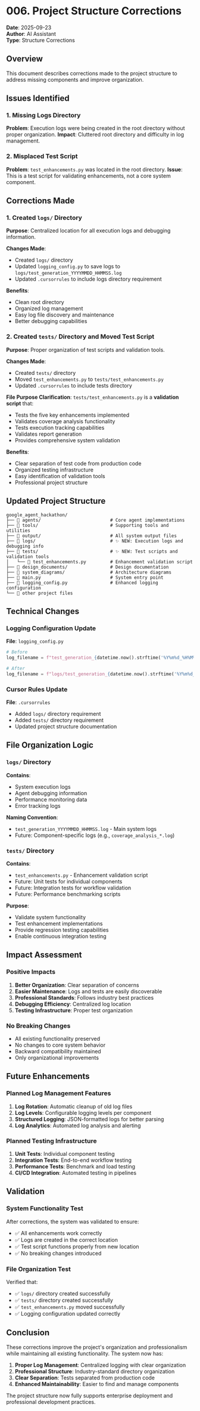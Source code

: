 # 006. Project Structure Corrections

**Date**: 2025-09-23  
**Author**: AI Assistant  
**Type**: Structure Corrections  

## Overview

This document describes corrections made to the project structure to address missing components and improve organization.

## Issues Identified

### 1. Missing Logs Directory
**Problem**: Execution logs were being created in the root directory without proper organization.
**Impact**: Cluttered root directory and difficulty in log management.

### 2. Misplaced Test Script
**Problem**: `test_enhancements.py` was located in the root directory.
**Issue**: This is a test script for validating enhancements, not a core system component.

## Corrections Made

### 1. Created `logs/` Directory
**Purpose**: Centralized location for all execution logs and debugging information.

**Changes Made**:
- Created `logs/` directory
- Updated `logging_config.py` to save logs to `logs/test_generation_YYYYMMDD_HHMMSS.log`
- Updated `.cursorrules` to include logs directory requirement

**Benefits**:
- Clean root directory
- Organized log management
- Easy log file discovery and maintenance
- Better debugging capabilities

### 2. Created `tests/` Directory and Moved Test Script
**Purpose**: Proper organization of test scripts and validation tools.

**Changes Made**:
- Created `tests/` directory
- Moved `test_enhancements.py` to `tests/test_enhancements.py`
- Updated `.cursorrules` to include tests directory

**File Purpose Clarification**:
`tests/test_enhancements.py` is a **validation script** that:
- Tests the five key enhancements implemented
- Validates coverage analysis functionality
- Tests execution tracking capabilities
- Validates report generation
- Provides comprehensive system validation

**Benefits**:
- Clear separation of test code from production code
- Organized testing infrastructure
- Easy identification of validation tools
- Professional project structure

## Updated Project Structure

```
google_agent_hackathon/
├── 📁 agents/                          # Core agent implementations
├── 📁 tools/                           # Supporting tools and utilities
├── 📁 output/                          # All system output files
├── 📁 logs/                            # ✨ NEW: Execution logs and debugging info
├── 📁 tests/                           # ✨ NEW: Test scripts and validation tools
│   └── 📄 test_enhancements.py         # Enhancement validation script
├── 📁 design_documents/                # Design documentation
├── 📁 system_diagrams/                 # Architecture diagrams
├── 📄 main.py                          # System entry point
├── 📄 logging_config.py                # Enhanced logging configuration
└── 📄 other project files
```

## Technical Changes

### Logging Configuration Update
**File**: `logging_config.py`
```python
# Before
log_filename = f"test_generation_{datetime.now().strftime('%Y%m%d_%H%M%S')}.log"

# After  
log_filename = f"logs/test_generation_{datetime.now().strftime('%Y%m%d_%H%M%S')}.log"
```

### Cursor Rules Update
**File**: `.cursorrules`
- Added `logs/` directory requirement
- Added `tests/` directory requirement
- Updated project structure documentation

## File Organization Logic

### `logs/` Directory
**Contains**:
- System execution logs
- Agent debugging information
- Performance monitoring data
- Error tracking logs

**Naming Convention**:
- `test_generation_YYYYMMDD_HHMMSS.log` - Main system logs
- Future: Component-specific logs (e.g., `coverage_analysis_*.log`)

### `tests/` Directory
**Contains**:
- `test_enhancements.py` - Enhancement validation script
- Future: Unit tests for individual components
- Future: Integration tests for workflow validation
- Future: Performance benchmarking scripts

**Purpose**:
- Validate system functionality
- Test enhancement implementations
- Provide regression testing capabilities
- Enable continuous integration testing

## Impact Assessment

### Positive Impacts
1. **Better Organization**: Clear separation of concerns
2. **Easier Maintenance**: Logs and tests are easily discoverable
3. **Professional Standards**: Follows industry best practices
4. **Debugging Efficiency**: Centralized log location
5. **Testing Infrastructure**: Proper test organization

### No Breaking Changes
- All existing functionality preserved
- No changes to core system behavior
- Backward compatibility maintained
- Only organizational improvements

## Future Enhancements

### Planned Log Management Features
1. **Log Rotation**: Automatic cleanup of old log files
2. **Log Levels**: Configurable logging levels per component
3. **Structured Logging**: JSON-formatted logs for better parsing
4. **Log Analytics**: Automated log analysis and alerting

### Planned Testing Infrastructure
1. **Unit Tests**: Individual component testing
2. **Integration Tests**: End-to-end workflow testing
3. **Performance Tests**: Benchmark and load testing
4. **CI/CD Integration**: Automated testing in pipelines

## Validation

### System Functionality Test
After corrections, the system was validated to ensure:
- ✅ All enhancements work correctly
- ✅ Logs are created in the correct location
- ✅ Test script functions properly from new location
- ✅ No breaking changes introduced

### File Organization Test
Verified that:
- ✅ `logs/` directory created successfully
- ✅ `tests/` directory created successfully
- ✅ `test_enhancements.py` moved successfully
- ✅ Logging configuration updated correctly

## Conclusion

These corrections improve the project's organization and professionalism while maintaining all existing functionality. The system now has:

1. **Proper Log Management**: Centralized logging with clear organization
2. **Professional Structure**: Industry-standard directory organization
3. **Clear Separation**: Tests separated from production code
4. **Enhanced Maintainability**: Easier to find and manage components

The project structure now fully supports enterprise deployment and professional development practices.
